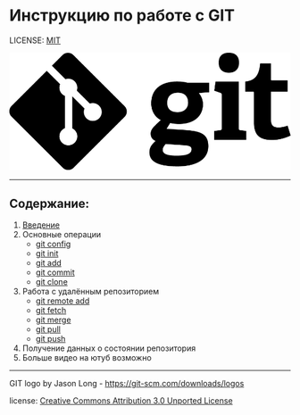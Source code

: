 # Инструкцию по работе с GIT
LICENSE: [MIT](./license.md "Читать")


![git-logo](./assets/git-logo-black.png)

---
## Содержание:
1. [Введение](./0begin.md "Изучить")
2. Основные операции
   * [git config](./1git-config.md "Изучить")
   * [git init](./2git-init.md "Изучить")
   * [git add](./3git-add.md "Изучить")
   * [git commit](./4git-commit.md "Изучить")
   * [git clone](./5git-clone.md "Изучить")
3. Работа с удалённым репозиторием
   * [git remote add](./6git-remote-add.md "Изучить")
   * [git fetch](./7git-fetch.md "Изучить")
   * [git merge](./8git-merge.md "Изучить")
   * [git pull](./9git-pull.md "Изучить")
   * [git push](./10git-push.md "Изучить")
4. Получение данных о состоянии репозитория
5. Больше видео на ютуб возможно


---
GIT logo by Jason Long - https://git-scm.com/downloads/logos

license: [Creative Commons Attribution 3.0 Unported License](https://creativecommons.org/licenses/by/3.0/)
